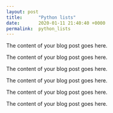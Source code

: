 ```yaml
---
layout: post
title:      "Python lists"
date:       2020-01-11 21:40:40 +0000
permalink:  python_lists
---
```



The content of your blog post goes here.

The content of your blog post goes here.


The content of your blog post goes here.

The content of your blog post goes here.

The content of your blog post goes here.

The content of your blog post goes here.
